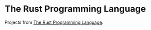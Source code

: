 # The Rust Programming Language

Projects from [The Rust Programming Language](https://doc.rust-lang.org/stable/book/).